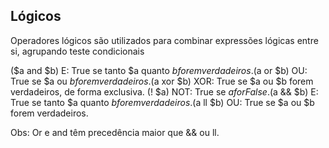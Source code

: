 ## Lógicos

Operadores lógicos são utilizados para combinar expressões lógicas entre si, agrupando teste condicionais

($a and $b)     E: True se tanto $a quanto $b forem verdadeiros.
($a or $b)      OU: True se $a ou $b forem verdadeiros.
($a xor $b)     XOR: True se $a ou $b forem verdadeiros, de forma exclusiva.
(! $a)          NOT: True se $a for False.
($a && $b)      E: True se tanto $a quanto $b forem verdadeiros.
($a  ll $b)     OU: True se $a ou $b forem verdadeiros.

Obs: Or e and têm precedência maior que && ou ll.